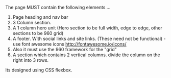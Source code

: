 <!-- Web pages using HTML5 and CSS3 -->

The page MUST contain the following elements ...

1. Page heading and nav bar
2. 3 Column section. 
3. A 1 column hero unit (Hero section to be full width, edge to edge, other sections to be 960 grid)
4. A footer. With social links and site links. (These need not be functional) - use font awesome icons http://fontawesome.io/icons/
5. Also it must use the 960 framework for the "grid" 
6. A section which contains 2 vertical columns. divide the column on the right into 3 rows.



Its designed using CSS flexbox.